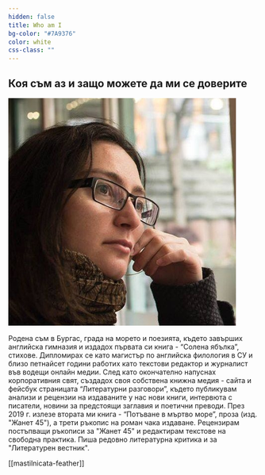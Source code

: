 ```yaml
---
hidden: false
title: Who am I
bg-color: "#7A9376"
color: white
css-class: ""
---
```

## Коя съм аз и защо можете да ми се доверите

![](Uploads/antonia.jpg)

Родена съм в Бургас, града на морето и поезията, където завърших английска гимназия и издадох първата си книга - “Солена ябълка”, стихове. Дипломирах се като магистър по английска филология в СУ и близо петнайсет години работих като текстови редактор и журналист във водещи онлайн медии. След като окончателно напуснах корпоративния свят, създадох своя собствена книжна медия - сайта и фейсбук страницата “Литературни разговори”, където публикувам анализи и рецензии на издаваните у нас нови книги, интервюта с писатели, новини за предстоящи заглавия и поетични преводи. През 2019 г. излезе втората ми книга - “Потъване в мъртво море”, проза (изд. "Жанет 45"), а трети ръкопис на роман чака издаване. Рецензирам постъпващи ръкописи за "Жанет 45" и редактирам текстове на свободна практика. Пиша редовно литературна критика и за "Литературен вестник".

\[[mastilnicata-feather]]